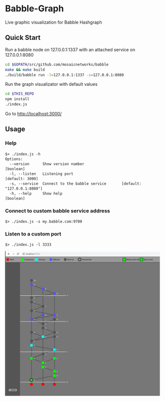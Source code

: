 # Babble-Graph
Live graphic visualization for Babble Hashgraph

## Quick Start

Run a babble node on 127.0.0.1:1337 with an attached service on 127.0.0.1:8080

```bash
cd $GOPATH/src/github.com/mosaicnetworks/babble
make && make build
./build/babble run -l=127.0.0.1:1337 -s=127.0.0.1:8080
```

Run the graph visualizator with default values

```bash
cd $THIS_REPO
npm install
./index.js
```

Go to [http://localhost:3000/](http://localhost:3000/)

## Usage

### Help

```
$> ./index.js -h
Options:
  --version      Show version number                                   [boolean]
  -l, --listen   Listening port                                  [default: 3000]
  -s, --service  Connect to the babble service       [default: "127.0.0.1:8080"]
  -h, --help     Show help                                             [boolean]
```

### Connect to custom babble service address

```
$> ./index.js -s my.babble.com:9700
```

### Listen to a custom port

```
$> ./index.js -l 3333
```

![demo.jpg](https://github.com/mosaicnetworks/babble-graph/raw/master/_media/demo.jpg)
